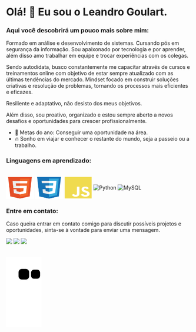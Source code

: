 # Olá! 🖖 Eu sou o Leandro Goulart.

### Aqui você descobrirá um pouco mais sobre mim:

Formado em análise e desenvolvimento de sistemas. Cursando pós em segurança da informação.
Sou apaixonado por tecnologia e por aprender, além disso amo trabalhar em equipe e trocar experiências com os colegas.

Sendo autodidata, busco constantemente me capacitar através de cursos e treinamentos online com objetivo de estar sempre atualizado com as últimas tendências do mercado.
Mindset focado em construir soluções criativas e resolução de problemas, tornando os processos mais eficientes e eficazes. 


Resiliente e adaptativo, não desisto dos meus objetivos.
<p>Além disso, sou proativo, organizado e estou sempre aberto a novos desafios e oportunidades para crescer profissionalmente.

* 🎯 Metas do ano: Conseguir uma oportunidade na área.
* 🔥 Sonho em viajar e conhecer o restante do mundo, seja a passeio ou a trabalho.

### Linguagens em aprendizado:


<div style="display: inline_block"><br>
  <img align="center" alt="HTML" height="60" width="75" src="https://raw.githubusercontent.com/devicons/devicon/master/icons/html5/html5-original.svg">           
  <img align="center" alt="CSS" height="60" width="75" src="https://raw.githubusercontent.com/devicons/devicon/master/icons/css3/css3-original.svg">
  <img align="center" alt="Js" height="60" width="75" src="https://raw.githubusercontent.com/devicons/devicon/master/icons/javascript/javascript-plain.svg">
  <img align="center" alt="Python" height="60" width="75" src="https://cdn.jsdelivr.net/gh/devicons/devicon/icons/python/python-original-wordmark.svg">
  <img align="center" alt="MySQL" height="60" width="75" src="https://cdn.jsdelivr.net/gh/devicons/devicon/icons/mysql/mysql-plain.svg">          
</div>

### Entre em contato:

Caso queira entrar em contato comigo para discutir possíveis projetos e oportunidades, sinta-se à vontade para enviar uma mensagem.


<div> 
    <a href="https://www.instagram.com/leovg33/" target="_blank">
    <img src="https://img.shields.io/badge/-Instagram-%23E4405F?style=for-the-badge&logo=instagram&logoColor=white" target="_blank"></a>
 	<a href="mailto:leandrovgoulart@gmail.com" target="_blank">
    <img src="https://img.shields.io/badge/-Gmail-%23333?style=for-the-badge&logo=gmail&logoColor=white" target="_blank"></a>
    <a href="https://www.linkedin.com/in/leandrovgoulart" target="_blank">
    <img src="https://img.shields.io/badge/-LinkedIn-%230077B5?style=for-the-badge&logo=linkedin&logoColor=white" target="_blank"></a> 
</div>

<br>

![Snake animation](https://github.com/LeandroGoulart/LeandroGoulart/blob/output/github-contribution-grid-snake.svg)



